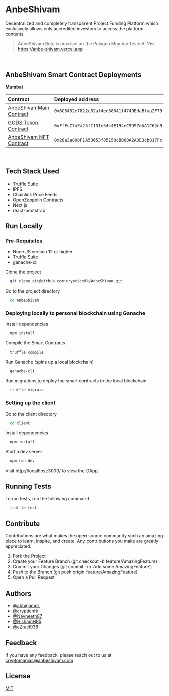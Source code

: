 
# AnbeShivam

Decentralized and completely transparent Project Funding Platform which exclusively allows only accredited investors to access the platform contents.

> AnbeShivam Beta is now live on the Polygon Mumbai Testnet. Visit https://anbe-shivam.vercel.app
<br/>

## AnbeShivam Smart Contract Deployments

**Mumbai**

| Contract | Deployed address  |
| :----- | :- |
| [AnbeShivamMain Contract](https://mumbai.polygonscan.com/address/0x6C5452e7822c82af4ee38041f4749EdaBfaa2F79) | `0x6C5452e7822c82af4ee38041f4749EdaBfaa2F79` |
| [GODS Token Contract](https://mumbai.polygonscan.com/token/0xFfFcC7aFa25fC131e54c4E194eC9D97eAA1C62d9) | `0xFfFcC7aFa25fC131e54c4E194eC9D97eAA1C62d9`|
| [AnbeShivam NFT Contract](https://mumbai.polygonscan.com/token/0x28a3a80bF1A53653f85150cBB0BA2A3E3cb817Fc) | `0x28a3a80bF1A53653f85150cBB0BA2A3E3cb817Fc`|
<br/>

## Tech Stack Used

- Truffle Suite
- IPFS
- Chainlink Price Feeds
- OpenZeppelin Contracts
- Next js
- react-bootstrap

## Run Locally

### Pre-Requisites

- Node JS version 12 or higher
- Truffle Suite
- ganache-cli

  
Clone the project

```bash
  git clone git@github.com:crypticnfk/AnbeShivam.git
```

Go to the project directory

```bash
  cd AnbeShivam

```


### Deploying locally to personal blockchain using Ganache

Install dependencies

```bash
  npm install
```

Compile the Smart Contracts

```bash
  truffle compile
```

Run Ganache (spins up a local blockchain)

```bash
  ganache-cli
```  

Run migrations to deploy the smart contracts to the local blockchain

```bash
  truffle migrate
```  

### Setting up the client
 
Go to the client directory

```bash
  cd client

```
Install dependencies

```bash
  npm install

```

Start a dev server

```bash
  npm run dev

```
Visit http://localhost:3000/ to view the DApp.


## Running Tests

To run tests, run the following command

```bash
  truffle test
```

## Contribute

Contributions are what makes the open source community such an amazing place to learn, inspire, and create. Any contributions you make are greatly appreciated.

 1. Fork the Project
 2.  Create your Feature Branch (git checkout -b feature/AmazingFeature)
 3. Commit your Changes (git commit -m 'Add some AmazingFeature')
 4.  Push to the Branch (git push origin feature/AmazingFeature)
 5. Open a Pull Request

  
## Authors

- [@abhigamez](https://github.com/abhinav-TB)
- [@crypticnfk](https://github.com/crypticnfk)
- [@Navneeth87](https://github.com/Navneeth87)
- [@HishamHR5](https://github.com/HishamHR5)
- [@aZrael936](https://github.com/aZrael936)

  
## Feedback

If you have any feedback, please reach out to us at cryptomaniac@anbeshivam.com

  
## License

[MIT](https://choosealicense.com/licenses/mit/)  

